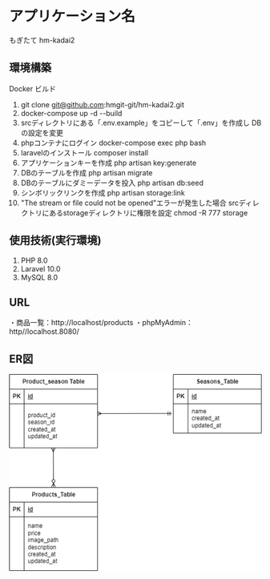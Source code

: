 # アプリケーション名
もぎたて
hm-kadai2

## 環境構築
Docker ビルド
1. git clone git@github.com:hmgit-git/hm-kadai2.git
2. docker-compose up -d --build
3. srcディレクトリにある「.env.example」をコピーして「.env」を作成し  DBの設定を変更
4. phpコンテナにログイン
docker-compose exec php bash
5. laravelのインストール
composer install
6. アプリケーションキーを作成
php artisan key:generate
7. DBのテーブルを作成
php artisan migrate
8. DBのテーブルにダミーデータを投入
php artisan db:seed
9. シンボリックリンクを作成
php artisan storage:link
10. "The stream or file could not be opened"エラーが発生した場合
srcディレクトリにあるstorageディレクトリに権限を設定
chmod -R 777 storage

## 使用技術(実行環境)
1. PHP 8.0
2. Laravel 10.0
3. MySQL 8.0

## URL
・商品一覧：http://localhost/products
・phpMyAdmin：http//localhost.8080/

## ER図

![ER図](ER.drawio.png)
